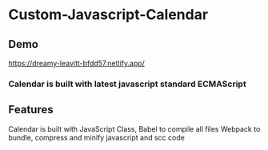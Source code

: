 # Custom-Javascript-Calendar

## Demo 
https://dreamy-leavitt-bfdd57.netlify.app/

### Calendar is built with latest javascript standard ECMAScript

## Features

Calendar is built with JavaScript Class, 
Babel to compile all files
Webpack to bundle, compress and minify javascript and scc code
